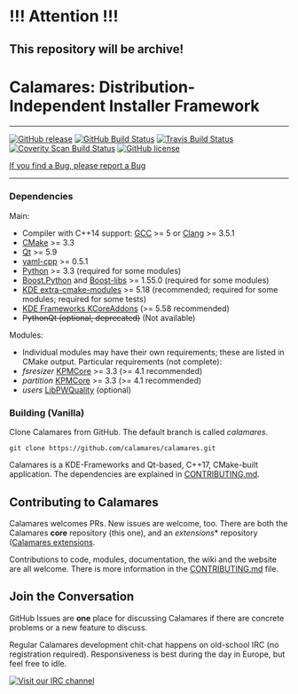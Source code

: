 <!-- SPDX-FileCopyrightText: no
     SPDX-License-Identifier: CC0-1.0
-->
# !!! Attention !!!
**This repository will be archive!**
--------- 
# Calamares: Distribution-Independent Installer Framework
---------

[![GitHub release](https://img.shields.io/github/release/calamares/calamares.svg)](https://github.com/calamares/calamares/releases)
[![GitHub Build Status](https://img.shields.io/github/workflow/status/calamares/calamares/ci?label=GH%20build)](https://github.com/calamares/calamares/actions?query=workflow%3Aci)
[![Travis Build Status](https://travis-ci.org/calamares/calamares.svg?branch=calamares)](https://travis-ci.org/calamares/calamares)
[![Coverity Scan Build Status](https://scan.coverity.com/projects/5389/badge.svg)](https://scan.coverity.com/projects/5389)
[![GitHub license](https://img.shields.io/github/license/calamares/calamares.svg)](https://github.com/calamares/calamares/blob/calamares/LICENSE)

[If you find a Bug, please report a Bug](https://github.com/SereneTeam/alterlinux-calamares/issues/new/choose)

***

### Dependencies

Main:
* Compiler with C++14 support: [GCC](https://www.archlinux.org/packages/core/x86_64/gcc/) >= 5 or [Clang](https://www.archlinux.org/packages/extra/x86_64/clang/) >= 3.5.1
* [CMake](https://www.archlinux.org/packages/extra/x86_64/cmake/) >= 3.3
* [Qt](https://www.archlinux.org/packages/extra/x86_64/qt5-base/) >= 5.9
* [yaml-cpp](https://www.archlinux.org/packages/community/x86_64/yaml-cpp/) >= 0.5.1
* [Python](https://www.archlinux.org/packages/extra/x86_64/python/) >= 3.3 (required for some modules)
* [Boost.Python](https://www.archlinux.org/packages/extra/x86_64/boost/) and [Boost-libs](https://www.archlinux.org/packages/extra/x86_64/boost-libs/) >= 1.55.0 (required for some modules)
* [KDE extra-cmake-modules](https://www.archlinux.org/packages/extra/any/extra-cmake-modules/) >= 5.18 (recommended; required for some modules;
  required for some tests)
* [KDE Frameworks KCoreAddons](https://www.archlinux.org/packages/extra/x86_64/kcoreaddons/) (>= 5.58 recommended)
* ~~PythonQt (optional, deprecated)~~ (Not available)

Modules:
* Individual modules may have their own requirements;
  these are listed in CMake output. Particular requirements (not complete):
* *fsresizer* [KPMCore](https://www.archlinux.org/packages/community/x86_64/kpmcore/) >= 3.3 (>= 4.1 recommended)
* *partition* [KPMCore](https://www.archlinux.org/packages/community/x86_64/kpmcore/) >= 3.3 (>= 4.1 recommended)
* *users* [LibPWQuality](https://www.archlinux.org/packages/extra/x86_64/libpwquality/) (optional)

### Building (Vanilla)

Clone Calamares from GitHub. The default branch is called *calamares*.

```
git clone https://github.com/calamares/calamares.git
```

Calamares is a KDE-Frameworks and Qt-based, C++17, CMake-built application.
The dependencies are explained in [CONTRIBUTING.md](CONTRIBUTING.md).

## Contributing to Calamares

Calamares welcomes PRs. New issues are welcome, too.
There are both the Calamares **core** repository (this one),
and an *extensions** repository ([Calamares extensions](https://github.com/calamares/calamares-extensions).

Contributions to code, modules, documentation, the wiki and the website are all welcome.
There is more information in the [CONTRIBUTING.md](CONTRIBUTING.md) file.

## Join the Conversation

GitHub Issues are **one** place for discussing Calamares if there are concrete
problems or a new feature to discuss.

Regular Calamares development chit-chat happens on old-school IRC
(no registration required). Responsiveness is best during the day
in Europe, but feel free to idle.

[![Visit our IRC channel](https://kiwiirc.com/buttons/webchat.freenode.net/calamares.png)](https://webchat.freenode.net/?channel=#calamares?nick=guest|)
